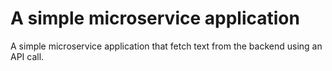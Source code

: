 # A simple microservice application 

A simple microservice application that fetch text from the backend using an API call.